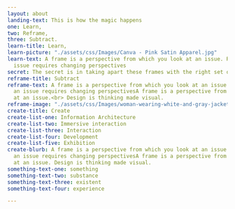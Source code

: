 ```yaml
---
layout: about
landing-text: This is how the magic happens
one: Learn,
two: Reframe,
three: Subtract.
learn-title: Learn,
learn-picture: "./assets/css/Images/Canva - Pink Satin Apparel.jpg"
learn-text: A frame is a perspective from which you look at an issue. Reframing an
  issue requires changing perspectives
secret: The secret is in taking apart these frames with the right set of tools.
reframe-title: Subtract
reframe-text: A frame is a perspective from which you look at an issue. Reframing
  an issue requires changing perspectivesA frame is a perspective from which you look
  at an issue.<br> Design is thinking made visual.
reframe-image: "./assets/css/Images/woman-wearing-white-and-gray-jacket-1070029.jpg"
create-title: Create
create-list-one: Information Architecture
create-list-two: Immersive interaction
create-list-three: Interaction
create-list-four: Development
create-list-five: Exhibition
create-blurb: A frame is a perspective from which you look at an issue. Reframing
  an issue requires changing perspectivesA frame is a perspective from which you look
  at an issue. Design is thinking made visual.
something-text-one: something
something-text-two: substance
something-text-three: existent
something-text-four: experience

---
```

